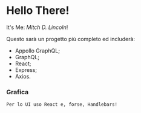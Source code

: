 # Hello There!

It's Me: _Mitch D. Lincoln_!

Questo sarà un progetto più completo ed includerà:

- Appollo GraphQL;
- GraphQL;
- React;
- Express;
- Axios.

### Grafica
    Per lo UI uso React e, forse, Handlebars! 
